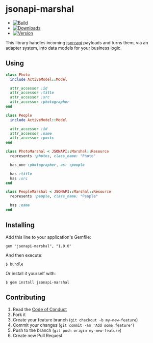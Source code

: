 # jsonapi-marshal

  - [![Build](http://img.shields.io/travis-ci/krainboltgreene/jsonapi-marshal.svg?style=flat-square)](https://travis-ci.org/krainboltgreene/jsonapi-marshal)
  - [![Downloads](http://img.shields.io/gem/dtv/jsonapi-marshal.svg?style=flat-square)](https://rubygems.org/gems/jsonapi-marshal)
  - [![Version](http://img.shields.io/gem/v/jsonapi-marshal.svg?style=flat-square)](https://rubygems.org/gems/jsonapi-marshal)


This library handles incoming [json:api](https://www.jsonapi.org) payloads and turns them, via an adapter system, into data models for your business logic.


## Using

``` ruby
class Photo
  include ActiveModel::Model

  attr_accessor :id
  attr_accessor :title
  attr_accessor :src
  attr_accessor :photographer
end

class People
  include ActiveModel::Model

  attr_accessor :id
  attr_accessor :name
  attr_accessor :posts
end
```

``` ruby
class PhotoMarshal < JSONAPI::Marshal::Resource
  represents :photos, class_name: "Photo"

  has_one :photographer, as: :people

  has :title
  has :src
end

class PeopleMarshal < JSONAPI::Marshal::Resource
  represents :people, class_name: "People"

  has :name
end
```


## Installing

Add this line to your application's Gemfile:

    gem "jsonapi-marshal", "1.0.0"

And then execute:

    $ bundle

Or install it yourself with:

    $ gem install jsonapi-marshal


## Contributing

  1. Read the [Code of Conduct](/CONDUCT.md)
  2. Fork it
  3. Create your feature branch (`git checkout -b my-new-feature`)
  4. Commit your changes (`git commit -am 'Add some feature'`)
  5. Push to the branch (`git push origin my-new-feature`)
  6. Create new Pull Request
